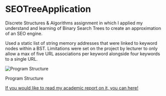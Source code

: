 # SEOTreeApplication
Discrete Structures &amp; Algorithms assignment in which I applied my understand and learning of Binary Search Trees to create an approximation of an SEO engine.

Used a static list of string memory addresses that were linked to keyword nodes within a BST. Limitations were set on the project by lecturer to only allow a max of five URL associations per keyword alongside four keywords to a single URL.


![Program Structure](https://user-images.githubusercontent.com/45624064/114146333-5c7a2500-990f-11eb-91c1-a2ea4a79c6bd.png)

Program Structure

[If you would like to read my academic report on it, you can here!](https://github.com/EoinFar/SEOTreeApplication/files/6283988/Report.pdf)
